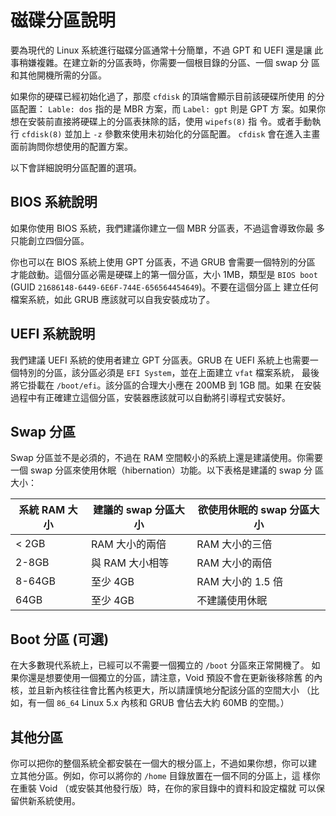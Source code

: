 # 磁碟分區說明

要為現代的 Linux 系統進行磁碟分區通常十分簡單，不過 GPT 和 UEFI 還是讓
此事稍嫌複雜。在建立新的分區表時，你需要一個根目錄的分區、一個 swap 分
區和其他開機所需的分區。

如果你的硬碟已經初始化過了，那麼 `cfdisk` 的頂端會顯示目前該硬碟所使用
的分區配置： `Lable: dos` 指的是 MBR 方案，而 `Label: gpt` 則是 GPT 方
案。如果你想在安裝前直接將硬碟上的分區表抹除的話，使用 `wipefs(8)` 指
令。或者手動執行 `cfdisk(8)` 並加上 `-z` 參數來使用未初始化的分區配置。
`cfdisk` 會在進入主畫面前詢問你想使用的配置方案。

以下會詳細說明分區配置的選項。

## BIOS 系統說明

如果你使用 BIOS 系統，我們建議你建立一個 MBR 分區表，不過這會導致你最
多只能創立四個分區。

你也可以在 BIOS 系統上使用 GPT 分區表，不過 GRUB 會需要一個特別的分區
才能啟動。這個分區必需是硬碟上的第一個分區，大小 1MB，類型是 `BIOS
boot` (GUID `21686148-6449-6E6F-744E-656564454649`)。不要在這個分區上
建立任何檔案系統，如此 GRUB 應該就可以自我安裝成功了。

## UEFI 系統說明

我們建議 UEFI 系統的使用者建立 GPT 分區表。GRUB 在 UEFI 系統上也需要一
個特別的分區，該分區必須是 `EFI System`，並在上面建立 `vfat` 檔案系統，
最後將它掛載在 `/boot/efi`。該分區的合理大小應在 200MB 到 1GB 間。如果
在安裝過程中有正確建立這個分區，安裝器應該就可以自動將引導程式安裝好。

## Swap 分區

Swap 分區並不是必須的，不過在 RAM 空間較小的系統上還是建議使用。你需要
一個 swap 分區來使用休眠（hibernation）功能。以下表格是建議的 swap 分
區大小：

| 系統 RAM 大小 | 建議的 swap 分區大小 | 欲使用休眠的 swap 分區大小 |
|---------------|----------------------|----------------------------|
| < 2GB         | RAM 大小的兩倍       | RAM 大小的三倍             |
| 2-8GB         | 與 RAM 大小相等      | RAM 大小的兩倍             |
| 8-64GB        | 至少 4GB             | RAM 大小的 1.5 倍          |
| 64GB          | 至少 4GB             | 不建議使用休眠             |

## Boot 分區 (可選)

在大多數現代系統上，已經可以不需要一個獨立的 `/boot` 分區來正常開機了。
如果你還是想要使用一個獨立的分區，請注意，Void 預設不會在更新後移除舊
的內核，並且新內核往往會比舊內核更大，所以請謹慎地分配該分區的空間大小
（比如，有一個 `86_64` Linux 5.x 內核和 GRUB 會佔去大約 60MB 的空間。）

## 其他分區

你可以把你的整個系統全都安裝在一個大的根分區上，不過如果你想，你可以建
立其他分區。例如，你可以將你的 `/home` 目錄放置在一個不同的分區上，這
樣你在重裝 Void （或安裝其他發行版）時，在你的家目錄中的資料和設定檔就
可以保留供新系統使用。
